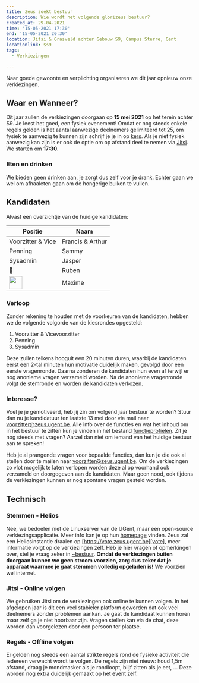 ```yaml
---
title: Zeus zoekt bestuur
description: Wie wordt het volgende glorizeus bestuur?
created_at: 29-04-2021
time: '15-05-2021 17:30'
end: '15-05-2021 20:30'
location: Jitsi & Grasveld achter Gebouw S9, Campus Sterre, Gent
locationlink: $s9
tags:
  - Verkiezingen

---
```


Naar goede gewoonte en verplichting organiseren we dit jaar opnieuw onze verkiezingen.

## Waar en Wanneer?

Dit jaar zullen de verkiezingen doorgaan op **15 mei 2021** op het terein achter S9. Je leest het goed, een fysiek evenement! 
Omdat er nog steeds enkele regels gelden is het aantal aanwezige deelnemers gelimiteerd tot 25, om fysiek te aanwezig te kunnen zijn schrijf je je in op [kers][kers]. Als je niet fysiek aanwezig kan zijn is er ook de optie om op afstand deel te nemen via [Jitsi][jitsi]. We starten om **17:30**.

### Eten en drinken

We bieden geen drinken aan, je zorgt dus zelf voor je drank. Echter gaan we wel om afhaaleten gaan om de hongerige buiken te vullen.

## Kandidaten

Alvast een overzichtje van de huidige kandidaten:

| Positie           | Naam             |
| ----------------- | ---------------- |
| Voorzitter & Vice | Francis & Arthur |
| Penning           | Sammy            |
| Sysadmin          | Jasper           |
| 🦊		    | Ruben            |
| <img src="https://zeus.ugent.be/zeuswpi/9Wt7JVCU.png" width="35" height="35" /> | Maxime |

### Verloop

Zonder rekening te houden met de voorkeuren van de kandidaten, hebben we de volgende volgorde van de kiesrondes opgesteld:

1. Voorzitter & Vicevoorzitter
2. Penning
3. Sysadmin

Deze zullen telkens hooguit een 20 minuten duren, waarbij de kandidaten eerst een 2-tal minuten hun motivatie duidelijk maken, gevolgd door een eerste vragenronde. Daarna zonderen de kandidaten hun even af terwijl er nog anonieme vragen verzameld worden. Na de anonieme vragenronde volgt de stemronde en worden de kandidaten verkozen.

### Interesse?

Voel je je gemotiveerd, heb jij zin om volgend jaar bestuur te worden? Stuur dan nu je kandidatuur ten laatste 13 mei door via mail naar voorzitter@zeus.ugent.be.
Alle info over de functies en wat het inhoud om in het bestuur te zitten kun je vinden in het bestand [functieprofielen][functieprofielen]. Zit je nog steeds met vragen? Aarzel dan niet om iemand van het huidige bestuur aan te spreken!

Heb je al prangende vragen voor bepaalde functies, dan kun je die ook al stellen door te mailen naar voorzitter@zeus.ugent.be.
Om de verkiezingen zo vlot mogelijk te laten verlopen worden deze al op voorhand ook verzameld en doorgegeven aan de kandidaten. Maar geen nood, ook tijdens de verkiezingen kunnen er nog spontane vragen gesteld worden.

## Technisch

### Stemmen - Helios

Nee, we bedoelen niet de Linuxserver van de UGent, maar een open-source verkiezingsapplicatie. Meer info kan je op hun [homepage][helios] vinden. Zeus zal een Heliosinstantie draaien op [https://vote.zeus.ugent.be][vote], meer informatie volgt op de verkiezingen zelf. Heb je hier vragen of opmerkingen over, stel je vraag zeker in [~bestuur][bestuur-mm]. **Omdat de verkiezingen buiten doorgaan kunnen we geen stroom voorzien, zorg dus zeker dat je apparaat waarmee je gaat stemmen volledig opgeladen is!** We voorzien wel internet.

### Jitsi - Online volgen

We gebruiken Jitsi om de verkiezingen ook online te kunnen volgen. In het afgelopen jaar is dit een veel stabieler platform geworden dat ook veel deelnemers zonder problemen aankan. Je gaat de kandidaat kunnen horen maar zelf ga je niet hoorbaar zijn. Vragen stellen kan via de chat, deze worden dan voorgelezen door een persoon ter plaatse.

### Regels - Offline volgen

Er gelden nog steeds een aantal strikte regels rond de fysieke activiteit die iedereen verwacht wordt te volgen. De regels zijn niet nieuw: houd 1,5m afstand, draag je mondmasker als je rondloopt, blijf zitten als je eet, ... Deze worden nog extra duidelijk gemaakt op het event zelf.


[helios]: https://heliosvoting.org/
[jitsi]: https://meet.jit.si/zeusKiestEenGlorieZeusBestuur
[bestuur-mm]: https://mattermost.zeus.gent/zeus/channels/bestuur
[functieprofielen]: https://git.zeus.gent/bestuur/drive/-/blob/master/varia/functieprofielen.md
[vote]: https://vote.zeus.ugent.be
[kers]: https://kers.zeus.gent/
